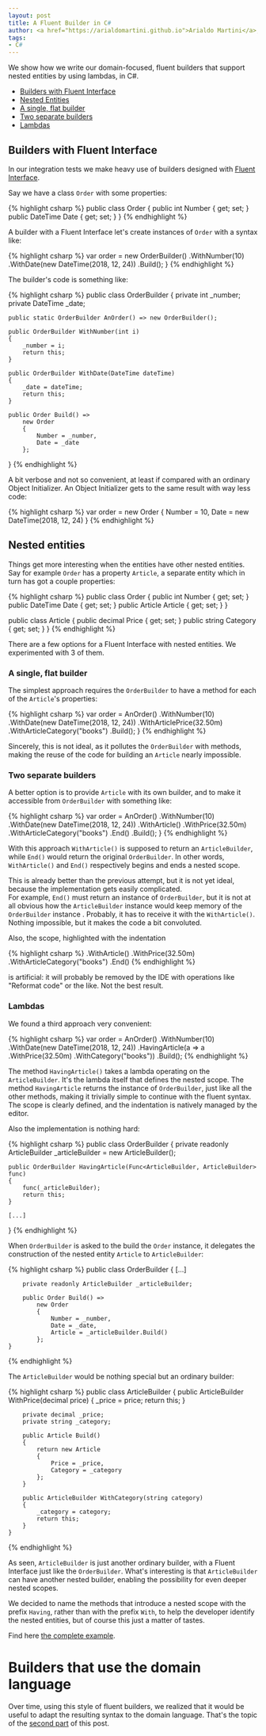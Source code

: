 ```yaml
---
layout: post
title: A Fluent Builder in C#
author: <a href="https://arialdomartini.github.io">Arialdo Martini</a>, <a href="https://github.com/ale7canna">Alessandro Canicatti</a>, <a href="https://github.com/staffoleo">Leonardo Staffolani</a>
tags:
- C#
---
```

We show how we write our domain-focused, fluent builders that support nested entities by using lambdas, in C#.
<!--more-->

* [Builders with Fluent Interface](#builders-with-fluent-interface)
* [Nested Entities](#nested-entities)
* [A single, flat builder](#a-single-flat-builder)
* [Two separate builders](#two-separate-builders)
* [Lambdas](#lambdas)

## Builders with Fluent Interface
In our integration tests we make heavy use of builders designed with [Fluent Interface](https://www.martinfowler.com/bliki/FluentInterface.html).

Say we have a class `Order` with some properties:

{% highlight csharp %}
public class Order
{
    public int Number { get; set; }
    public DateTime Date { get; set; }
}
{% endhighlight %}

A builder with a Fluent Interface let's create instances of `Order` with a syntax like:

{% highlight csharp %}
var order = new OrderBuilder()
    .WithNumber(10)
    .WithDate(new DateTime(2018, 12, 24))
    .Build();
}
{% endhighlight %}

The builder's code is something like:

{% highlight csharp %}
public class OrderBuilder
{
    private int _number;
    private DateTime _date;

    public static OrderBuilder AnOrder() => new OrderBuilder();

    public OrderBuilder WithNumber(int i)
    {
        _number = i;
        return this;
    }

    public OrderBuilder WithDate(DateTime dateTime)
    {
        _date = dateTime;
        return this;
    }
    
    public Order Build() =>
        new Order
        {
            Number = _number,
            Date = _date
        };
}
{% endhighlight %}

A bit verbose and not so convenient, at least if compared with an ordinary Object Initializer. An Object Initializer gets to the same result with way less code:

{% highlight csharp %}
var order = new Order
{
    Number = 10,
    Date = new DateTime(2018, 12, 24)
}
{% endhighlight %}

## Nested entities

Things get more interesting when the entities have other nested entities. Say for example `Order` has a property `Article`, a separate entity which in turn has got a couple properties:

{% highlight csharp %}
public class Order
{
    public int Number { get; set; }
    public DateTime Date { get; set; }
    public Article Article { get; set; }
}

public class Article
{
    public decimal Price { get; set; }
    public string Category { get; set; }
}
{% endhighlight %}

There are a few options for a Fluent Interface with nested entities. We experimented with 3 of them.

### A single, flat builder

The simplest approach requires the `OrderBuilder` to have a method for each of the `Article`'s properties:

{% highlight csharp %}
var order = AnOrder()
    .WithNumber(10)
    .WithDate(new DateTime(2018, 12, 24))
    .WithArticlePrice(32.50m)
    .WithArticleCategory("books")
    .Build();
}
{% endhighlight %}

Sincerely, this is not ideal, as it pollutes the `OrderBuilder` with methods, making the reuse of the code for building an `Article` nearly impossible. 

### Two separate builders

A better option is to provide `Article` with its own builder, and to make it accessible from `OrderBuilder` with something like:

{% highlight csharp %}
var order = AnOrder()
    .WithNumber(10)
    .WithDate(new DateTime(2018, 12, 24))
    .WithArticle()
        .WithPrice(32.50m)
        .WithArticleCategory("books")
    .End()
    .Build();
}
{% endhighlight %}

With this approach `WithArticle()` is supposed to return an `ArticleBuilder`, while `End()` would return the original `OrderBuilder`. In other words, `WithArticle()` and `End()` respectively begins and ends a nested scope.

This is already better than the previous attempt, but it is not yet ideal, because the implementation gets easily complicated.<br/>
For example, `End()` must return an instance of `OrderBuilder`, but it is not at all obvious how the `ArticleBuilder` instance would keep memory of the `OrderBuilder` instance . Probably, it has to receive it with the `WithArticle()`. Nothing impossible, but it makes the code a bit convoluted.

Also, the scope, highlighted with the indentation

{% highlight csharp %}
    .WithArticle()
        .WithPrice(32.50m)
        .WithArticleCategory("books")
    .End()
{% endhighlight %}

is artificial: it will probably be removed by the IDE with operations like "Reformat code" or the like. Not the best result.

### Lambdas

We found a third approach very convenient:

{% highlight csharp %}
var order = AnOrder()
    .WithNumber(10)
    .WithDate(new DateTime(2018, 12, 24))
    .HavingArticle(a => a
        .WithPrice(32.50m)
        .WithCategory("books"))
    .Build();
{% endhighlight %}

The method `HavingArticle()` takes a lambda operating on the `ArticleBuilder`. It's the lambda itself that defines the nested scope. The method `HavingArticle` returns the instance of `OrderBuilder`, just like all the other methods, making it trivially simple to continue with the fluent syntax. The scope is clearly defined, and the indentation is natively managed by the editor. 

Also the implementation is nothing hard:

{% highlight csharp %}
public class OrderBuilder
{
    private readonly ArticleBuilder _articleBuilder = new ArticleBuilder();

    public OrderBuilder HavingArticle(Func<ArticleBuilder, ArticleBuilder> func)
    {
        func(_articleBuilder);
        return this;
    }
    
    [...]
}
{% endhighlight %}

When `OrderBuilder` is asked to the build the `Order` instance, it delegates the construction of the nested entity `Article` to `ArticleBuilder`:

{% highlight csharp %}
    public class OrderBuilder
    {
        [...]

        private readonly ArticleBuilder _articleBuilder;

        public Order Build() =>
            new Order
            {
                Number = _number,
                Date = _date,
                Article = _articleBuilder.Build()
            };
    }
{% endhighlight %}

The `ArticleBuilder` would be nothing special but an ordinary builder:

{% highlight csharp %}
public class ArticleBuilder
    {
        public ArticleBuilder WithPrice(decimal price)
        {
            _price = price;
            return this;
        }

        private decimal _price;
        private string _category;

        public Article Build()
        {
            return new Article
            {
                Price = _price,
                Category = _category
            };
        }

        public ArticleBuilder WithCategory(string category)
        {
            _category = category;
            return this;
        }
    }
{% endhighlight %}

As seen, `ArticleBuilder` is just another ordinary builder, with a Fluent Interface just like the `OrderBuilder`. What's interesting is that `ArticleBuilder` can have another nested builder, enabling the possibility for even deeper nested scopes.

We decided to name the methods that introduce a nested scope with the prefix `Having`, rather than with the prefix `With`, to help the developer identify the nested entities, but of course this just a matter of tastes.

Find here [the complete example](https://github.com/arialdomartini/fluent-builder/blob/ed4333132e3da0afa4b63992af830a22219155fe/FluentBuilder/Order.cs).


# Builders that use the domain language
Over time, using this style of fluent builders, we realized that it would be useful to adapt the resulting syntax to the domain language. That's the topic of the [second part](using-domain-language-in-fluent-builders.html) of this post.
